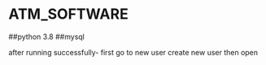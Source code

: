 # ATM_SOFTWARE


##python 3.8
##mysql 

after running successfully-
first go to new user create new user then open
